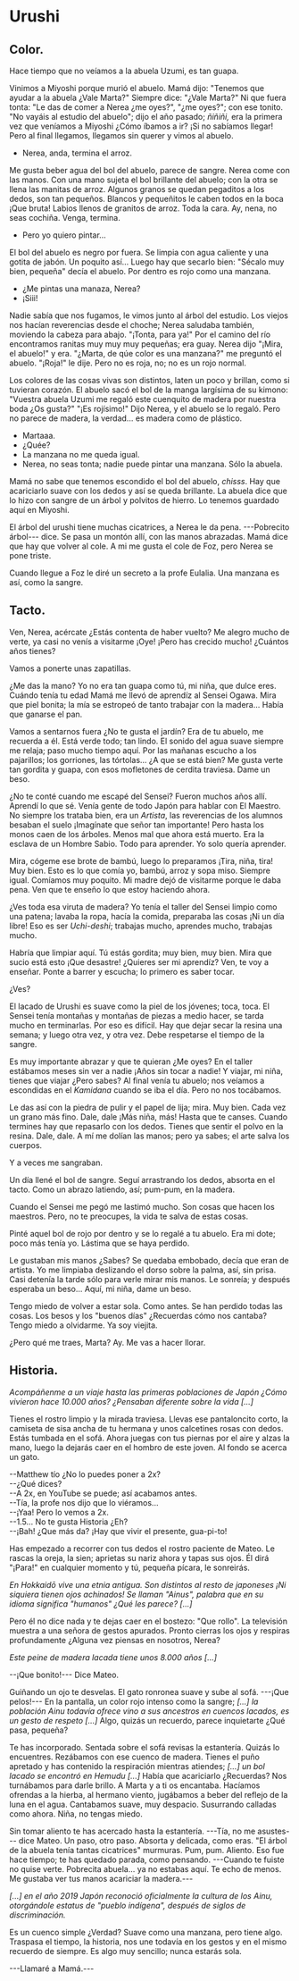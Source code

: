 # Urushi 

## Color.

Hace tiempo que no veíamos a la abuela Uzumi, es tan guapa. 

Vinimos a Miyoshi porque murió el abuelo. Mamá dijo: "Tenemos que ayudar a la abuela ¿Vale Marta?" Siempre dice: "¿Vale Marta?" Ni que fuera tonta: "Le das de comer a Nerea ¿me oyes?", "¿me oyes?"; con ese tonito. "No vayáis al estudio del abuelo"; dijo el año pasado; *ñiñiñi,* era la primera vez que veníamos a Miyoshi ¿Cómo íbamos a ir? ¡Si no sabíamos llegar! Pero al final llegamos, llegamos sin querer y vimos al abuelo. 

- Nerea, anda, termina el arroz. 

Me gusta beber agua del bol del abuelo, parece de sangre. Nerea come con las manos. Con una mano sujeta el bol brillante del abuelo; con la otra se llena las manitas de arroz. Algunos granos se quedan pegaditos a los dedos, son tan pequeños. Blancos y pequeñitos le caben todos en la boca ¡Que bruta! Labios llenos de granitos de arroz. Toda la cara. Ay, nena, no seas cochiña. Venga, termina. 

- Pero yo quiero pintar...

El bol del abuelo es negro por fuera. Se limpia con agua caliente y una gotita de jabón. Un poquito así... Luego hay que secarlo bien: "Sécalo muy bien, pequeña" decía el abuelo. Por dentro es rojo como una manzana.

- ¿Me pintas una manaza, Nerea?
- ¡Siii!

Nadie sabía que nos fugamos, le vimos junto al árbol del estudio. Los viejos nos hacían reverencias desde el choche; Nerea saludaba también, moviendo la cabeza para abajo. "¡Tonta, para ya!" Por el camino del río encontramos ranitas muy muy muy pequeñas; era guay. Nerea dijo "¡Mira, el abuelo!" y era. "¿Marta, de qúe color es una manzana?" me preguntó el abuelo. "¡Roja!" le dije. Pero no es roja, no; no es un rojo normal. 

Los colores de las cosas vivas son distintos, laten un poco y brillan,  como si tuvieran corazón. El abuelo sacó el bol de la manga largísima de su kimono: "Vuestra abuela Uzumi me regaló este cuenquito de madera por nuestra boda ¿Os gusta?" "¡Es rojísimo!" Dijo Nerea, y el abuelo se lo regaló. Pero no parece de madera, la verdad... es madera como de plástico.

- Martaaa.
- ¿Quée?
- La manzana no me queda igual.
- Nerea, no seas tonta; nadie puede pintar una manzana. Sólo la abuela.

Mamá no sabe que tenemos escondido el bol del abuelo, *chisss*. Hay que acariciarlo suave con los dedos y así se queda brillante. La abuela dice que lo hizo con sangre de un árbol y polvitos de hierro. Lo tenemos guardado aquí en Miyoshi. 

El árbol del urushi tiene muchas cicatrices, a Nerea le da pena. ---Pobrecito árbol--- dice. Se pasa un montón allí, con las manos abrazadas. Mamá dice que hay que volver al cole. A mi me gusta el cole de Foz, pero Nerea se pone triste. 

Cuando llegue a Foz le diré un secreto a la profe Eulalia. Una manzana es así, como la sangre.


## Tacto. 

Ven, Nerea, acércate ¿Estás contenta de haber vuelto? Me alegro mucho de verte, ya casi no venís a visitarme ¡Oye! ¡Pero has crecido mucho! ¿Cuántos años tienes?

Vamos a ponerte unas zapatillas. 

¿Me das la mano? Yo no era tan guapa como tú, mi niña, que dulce eres. Cuándo tenía tu edad Mamá me llevó de aprendíz al Sensei Ogawa. Mira que piel bonita; la mía se estropeó de tanto trabajar con la madera... Había que ganarse el pan. 	

Vamos a sentarnos fuera ¿No te gusta el jardín? Era de tu abuelo, me recuerda a él. Está verde todo; tan lindo. El sonido del agua suave siempre me relaja; paso mucho tiempo aquí. Por las mañanas escucho a los pajarillos; los gorriones, las tórtolas... ¿A que se está bien? Me gusta verte tan gordita y guapa, con esos mofletones de cerdita traviesa. Dame un beso. 

¿No te conté cuando me escapé del Sensei? Fueron muchos años allí. Aprendí lo que sé. Venía gente de todo Japón para hablar con El Maestro. No siempre los trataba bien, era un _Artista_, las reverencias de los alumnos besaban el suelo ¡Imagínate que señor tan importante! Pero hasta los monos caen de los árboles. Menos mal que ahora está muerto. Era la esclava de un Hombre Sabio. Todo para aprender. Yo solo quería aprender. 

Mira, cógeme ese brote de bambú, luego lo preparamos ¡Tira, niña, tira! Muy bien. Esto es lo que comía yo, bambú, arroz y sopa miso. Siempre igual. Comíamos muy poquito. Mi madre dejó de visitarme porque le daba pena. Ven que te enseño lo que estoy haciendo ahora. 

¿Ves toda esa viruta de madera? Yo tenía el taller del Sensei limpio como una patena; lavaba la ropa, hacía la comida, preparaba las cosas ¡Ni un día libre! Eso es ser 	*Uchi-deshi*; trabajas mucho, aprendes mucho, trabajas mucho. 

Habría que limpiar aquí. Tú estás gordita; muy bien, muy bien. Mira que sucio está esto ¡Que desastre! ¿Quieres ser mi aprendíz? Ven, te voy a enseñar. Ponte a barrer y escucha; lo primero es saber tocar.

¿Ves? 

El lacado de Urushi es suave como la piel de los jóvenes; toca, toca. El Sensei tenía montañas y montañas de piezas a medio hacer, se tarda mucho en terminarlas. Por eso es difícil. Hay que dejar secar la resina una semana; y luego otra vez, y otra vez. Debe respetarse el tiempo de la sangre.

Es muy importante abrazar y que te quieran ¿Me oyes? En el taller estábamos meses sin ver a nadie ¡Años sin tocar a nadie! Y viajar, mi niña, tienes que viajar ¿Pero sabes? Al final venía tu abuelo; nos veíamos a escondidas  en el *Kamidana* cuando se iba el día. Pero no nos tocábamos.

Le das así con la piedra de pulir y el papel de lija; mira. Muy bien. Cada vez un grano más fino. Dale, dale ¡Más niña, más! Hasta que te canses. Cuando termines hay que repasarlo con los dedos. Tienes que sentir el polvo en la resina. Dale, dale. A mí me dolían las manos; pero ya sabes; el arte salva los cuerpos.

Y a veces me sangraban.

Un día llené el bol de sangre. Seguí arrastrando los dedos, absorta en el tacto. Como un abrazo latiendo, así; pum-pum, en la madera.

Cuando el Sensei me pegó me lastimó mucho. Son cosas que hacen los maestros. Pero, no te preocupes, la vida te salva de estas cosas. 

Pinté aquel bol de rojo por dentro y se lo regalé a tu abuelo. Era mi dote; poco más tenía yo. Lástima que se haya perdido. 

Le gustaban mis manos ¿Sabes? Se quedaba embobado, decía que eran de artista. Yo me limpiaba deslizando el dorso sobre la palma, así, sin prisa. Casi detenía la tarde sólo para verle mirar mis manos. Le sonreía; y después esperaba un beso... Aquí, mi niña, dame un beso.

Tengo miedo de volver a estar sola. Como antes. Se han perdido todas las cosas. Los besos y los "buenos días" ¿Recuerdas cómo nos cantaba? Tengo miedo a olvidarme. Ya soy viejita.

¿Pero qué me traes, Marta? Ay. Me vas a hacer llorar. 

## Historia.

*Acompáñenme a un viaje hasta las primeras poblaciones de Japón ¿Cómo vivieron hace 10.000 años? ¿Pensaban diferente sobre la vida [...]*

Tienes el rostro limpio y la mirada traviesa. Llevas ese pantaloncito corto, la camiseta de sisa ancha de tu hermana y unos calcetines rosas con dedos. Estás tumbada en el sofá. Ahora juegas con tus piernas por el aire y alzas la mano, luego la dejarás caer en el hombro de este joven. Al fondo se acerca un gato. 

--Matthew tío ¿No lo puedes poner a 2x?  
--¿Qué dices?  
--A 2x, en YouTube se puede; así acabamos antes.  
--Tía, la profe nos dijo que lo viéramos...  
--¡Yaa! Pero lo vemos a 2x.  
--1.5... No te gusta Historia ¿Eh?  
--¡Bah! ¿Que más da? ¡Hay que vivir el presente, gua-pi-to!  

Has empezado a recorrer con tus dedos el rostro paciente de Mateo. Le rascas la oreja, la sien; aprietas su nariz ahora y tapas sus ojos. Él dirá  "¡Para!" en cualquier momento y tú, pequeña pícara, le sonreirás. 

*En Hokkaidō vive una etnia antigua. Son distintos al resto de japoneses ¡Ni siquiera tienen ojos achinados! Se llaman "Ainus", palabra que en su idioma significa "humanos" ¿Qué les parece? [...]*

Pero él no dice nada y te dejas caer en el bostezo: "Que rollo". La televisión muestra a una señora de gestos apurados. Pronto cierras los ojos y respiras profundamente ¿Alguna vez piensas en nosotros, Nerea?

*Este peine de madera lacada tiene unos 8.000 años [...]*

--¡Que bonito!--- Dice Mateo.  

Guiñando un ojo te desvelas. El gato ronronea suave y sube al sofá. ---¡Que pelos!--- En la pantalla, un color rojo intenso como la sangre; *[...] la población Ainu todavía ofrece vino a sus ancestros en cuencos lacados, es un gesto de respeto [...]* Algo, quizás un recuerdo, parece inquietarte ¿Qué pasa, pequeña?

Te has incorporado. Sentada sobre el sofá revisas la estantería. Quizás lo encuentres. Rezábamos con ese cuenco de madera. Tienes el puño apretado y has contenido la respiración mientras atiendes; *[...] un bol lacado se encontró en Hemudu [...]* Había que acariciarlo ¿Recuerdas? Nos turnábamos para darle brillo. A Marta y a ti os encantaba. Hacíamos ofrendas a la hierba, al hermano viento, jugábamos a beber del reflejo de la luna en el agua. Cantabamos suave, muy despacio. Susurrando calladas como ahora. Niña, no tengas miedo. 

Sin tomar aliento te has acercado hasta la estantería. ---Tía, no me asustes--- dice Mateo. Un paso, otro paso. Absorta y delicada, como eras. "El árbol de la abuela tenía tantas cicatrices" murmuras.  Pum, pum. Aliento. Eso fue hace tiempo; te has quedado parada, como pensando. ---Cuando te fuiste no quise verte. Pobrecita abuela... ya no estabas aquí. Te echo de menos. Me gustaba ver tus manos acariciar la madera.--- 

*[...] en el año 2019 Japón reconoció oficialmente la cultura de los Ainu, otorgándole estatus de "pueblo indígena", después de siglos de discriminación.*

Es un cuenco simple ¿Verdad? Suave como una manzana, pero tiene algo. Traspasa el tiempo, la historia, nos une todavía en los gestos y en el mismo recuerdo de siempre. Es algo muy sencillo; nunca estarás sola. 

---Llamaré a Mamá.---

